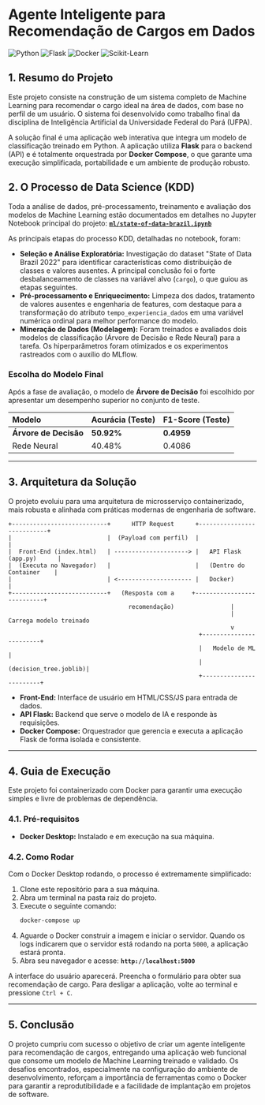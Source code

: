 # Agente Inteligente para Recomendação de Cargos em Dados

![Python](https://img.shields.io/badge/Python-3.9-blue.svg)
![Flask](https://img.shields.io/badge/Flask-2.0-lightgrey.svg)
![Docker](https://img.shields.io/badge/Docker-Compose-blue.svg)
![Scikit-Learn](https://img.shields.io/badge/scikit--learn-1.3-orange.svg)

## 1. Resumo do Projeto

Este projeto consiste na construção de um sistema completo de Machine Learning para recomendar o cargo ideal na área de dados, com base no perfil de um usuário. O sistema foi desenvolvido como trabalho final da disciplina de Inteligência Artificial da Universidade Federal do Pará (UFPA).

A solução final é uma aplicação web interativa que integra um modelo de classificação treinado em Python. A aplicação utiliza **Flask** para o backend (API) e é totalmente orquestrada por **Docker Compose**, o que garante uma execução simplificada, portabilidade e um ambiente de produção robusto.

## 2. O Processo de Data Science (KDD)

Toda a análise de dados, pré-processamento, treinamento e avaliação dos modelos de Machine Learning estão documentados em detalhes no Jupyter Notebook principal do projeto:
**[`ml/state-of-data-brazil.ipynb`](ml/state-of-data-brazil.ipynb)**

As principais etapas do processo KDD, detalhadas no notebook, foram:

* **Seleção e Análise Exploratória:** Investigação do dataset "State of Data Brazil 2022" para identificar características como distribuição de classes e valores ausentes. A principal conclusão foi o forte desbalanceamento de classes na variável alvo (`cargo`), o que guiou as etapas seguintes.
* **Pré-processamento e Enriquecimento:** Limpeza dos dados, tratamento de valores ausentes e engenharia de features, com destaque para a transformação do atributo `tempo_experiencia_dados` em uma variável numérica ordinal para melhor performance do modelo.
* **Mineração de Dados (Modelagem):** Foram treinados e avaliados dois modelos de classificação (Árvore de Decisão e Rede Neural) para a tarefa. Os hiperparâmetros foram otimizados e os experimentos rastreados com o auxílio do MLflow.

### Escolha do Modelo Final

Após a fase de avaliação, o modelo de **Árvore de Decisão** foi escolhido por apresentar um desempenho superior no conjunto de teste.

| Modelo              | Acurácia (Teste) | F1-Score (Teste) |
| :------------------ | :--------------- | :--------------- |
| **Árvore de Decisão** | **50.92%** | **0.4959** |
| Rede Neural         | 40.48%           | 0.4086           |

---

## 3. Arquitetura da Solução

O projeto evoluiu para uma arquitetura de microsserviço containerizado, mais robusta e alinhada com práticas modernas de engenharia de software.

```
+---------------------------+      HTTP Request      +---------------------------+
|                           |  (Payload com perfil)  |                           |
|  Front-End (index.html)   | ---------------------> |   API Flask (app.py)      |
|  (Executa no Navegador)   |                        |   (Dentro do Container    |
|                           | <--------------------- |   Docker)                 |
+---------------------------+   (Resposta com a     +---------------------------+
                                  recomendação)                |
                                                               | Carrega modelo treinado
                                                               v
                                                      +------------------------+
                                                      |   Modelo de ML         |
                                                      |   (decision_tree.joblib)|
                                                      +------------------------+
```

* **Front-End:** Interface de usuário em HTML/CSS/JS para entrada de dados.
* **API Flask:** Backend que serve o modelo de IA e responde às requisições.
* **Docker Compose:** Orquestrador que gerencia e executa a aplicação Flask de forma isolada e consistente.

---

## 4. Guia de Execução

Este projeto foi containerizado com Docker para garantir uma execução simples e livre de problemas de dependência.

### 4.1. Pré-requisitos

* **Docker Desktop:** Instalado e em execução na sua máquina.

### 4.2. Como Rodar

Com o Docker Desktop rodando, o processo é extremamente simplificado:

1.  Clone este repositório para a sua máquina.
2.  Abra um terminal na pasta raiz do projeto.
3.  Execute o seguinte comando:
    ```bash
    docker-compose up
    ```
4.  Aguarde o Docker construir a imagem e iniciar o servidor. Quando os logs indicarem que o servidor está rodando na porta `5000`, a aplicação estará pronta.
5.  Abra seu navegador e acesse: **`http://localhost:5000`**

A interface do usuário aparecerá. Preencha o formulário para obter sua recomendação de cargo. Para desligar a aplicação, volte ao terminal e pressione `Ctrl + C`.

---
## 5. Conclusão

O projeto cumpriu com sucesso o objetivo de criar um agente inteligente para recomendação de cargos, entregando uma aplicação web funcional que consome um modelo de Machine Learning treinado e validado. Os desafios encontrados, especialmente na configuração do ambiente de desenvolvimento, reforçam a importância de ferramentas como o Docker para garantir a reprodutibilidade e a facilidade de implantação em projetos de software.